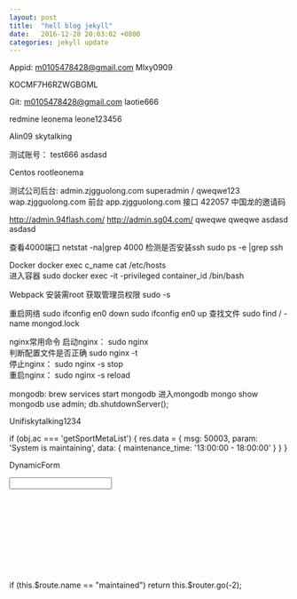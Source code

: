 ```yaml
---
layout: post
title:  "hell blog jekyll"
date:   2016-12-28 20:03:02 +0800
categories: jekyll update
---
```

Appid:
m0105478428@gmail.com
Mlxy0909

KOCMF7H6RZWGBGML

Git:
m0105478428@gmail.com
laotie666

redmine 
leonema
leone123456

Alin09
skytalking

测试账号：
test666
asdasd

Centos
rootleonema

测试公司后台:  admin.zjgguolong.com
superadmin  /  qweqwe123
wap.zjgguolong.com  前台
app.zjgguolong.com   接口
422057  中国龙的邀请码

http://admin.94flash.com/
http://admin.sg04.com/
qweqwe
qweqwe
asdasd
asdasd

查看4000端口
netstat -na|grep 4000
检测是否安装ssh
sudo ps -e |grep ssh

Docker 
docker exec  c_name cat /etc/hosts  
进入容器
sudo docker exec -it -privileged  container_id  /bin/bash   


Webpack 安装需root 获取管理员权限
 sudo -s

重启网络
sudo ifconfig en0 down
sudo ifconfig en0 up
查找文件
sudo find / -name mongod.lock

nginx常用命令
启动nginx：
sudo nginx		
判断配置文件是否正确
sudo nginx -t		
停止nginx：
sudo nginx -s stop		
重启nginx：
sudo nginx -s reload

mongodb:
brew services start mongodb
进入mongodb
mongo
show  mongodb
use admin;
db.shutdownServer();

Unifiskytalking1234


if (obj.ac === 'getSportMetaList') {
          res.data = {
            msg: 50003,
            param: 'System is maintaining',
            data: {
              maintenance_time: '13:00:00 - 18:00:00'
            }
          }
        }

DynamicForm
<form :action="data.url" :method="data.method" target="iframe">
    <input type="text" v-for="(val,key) in data.data" :key="key" :name="key" :value="val" v-show="false">
    <iframe name="iframe" style="width: 100%; border: 0;"></iframe>
  </form>
if (this.$route.name == "maintained") return this.$router.go(-2);


